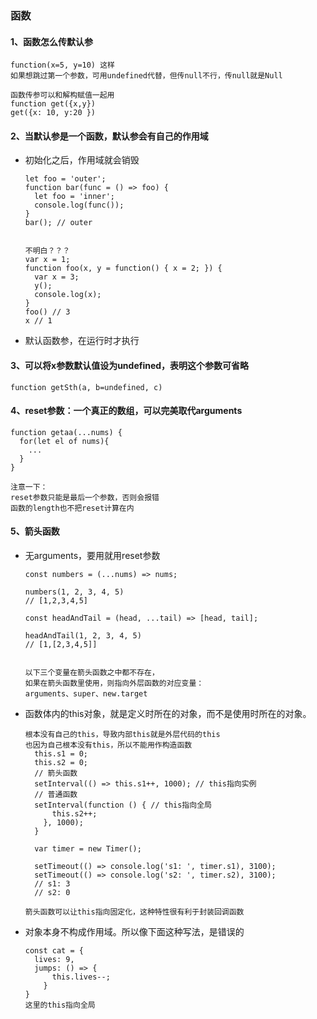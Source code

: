 ### 函数
#### 1、函数怎么传默认参

    function(x=5, y=10) 这样
    如果想跳过第一个参数，可用undefined代替，但传null不行，传null就是Null

    函数传参可以和解构赋值一起用
    function get({x,y})
    get({x: 10, y:20 })


#### 2、当默认参是一个函数，默认参会有自己的作用域

- 初始化之后，作用域就会销毁

      let foo = 'outer';
      function bar(func = () => foo) {
        let foo = 'inner';
        console.log(func());
      }
      bar(); // outer


      不明白？？？
      var x = 1;
      function foo(x, y = function() { x = 2; }) {
        var x = 3;
        y();
        console.log(x);
      }
      foo() // 3
      x // 1

- 默认函数参，在运行时才执行

#### 3、可以将x参数默认值设为undefined，表明这个参数可省略

    function getSth(a, b=undefined, c)
#### 4、reset参数：一个真正的数组，可以完美取代arguments

    function getaa(...nums) {
      for(let el of nums){
        ...
      }
    }

    注意一下：
    reset参数只能是最后一个参数，否则会报错
    函数的length也不把reset计算在内


#### 5、箭头函数
- 无arguments，要用就用reset参数
  ```JS
  const numbers = (...nums) => nums;

  numbers(1, 2, 3, 4, 5)
  // [1,2,3,4,5]

  const headAndTail = (head, ...tail) => [head, tail];

  headAndTail(1, 2, 3, 4, 5)
  // [1,[2,3,4,5]]


  以下三个变量在箭头函数之中都不存在，
  如果在箭头函数里使用，则指向外层函数的对应变量：
  arguments、super、new.target

- 函数体内的this对象，就是定义时所在的对象，而不是使用时所在的对象。
  ```JS
  根本没有自己的this，导致内部this就是外层代码的this
  也因为自己根本没有this，所以不能用作构造函数
    this.s1 = 0;
    this.s2 = 0;
    // 箭头函数
    setInterval(() => this.s1++, 1000); // this指向实例
    // 普通函数
    setInterval(function () { // this指向全局
        this.s2++;
      }, 1000);
    }

    var timer = new Timer();

    setTimeout(() => console.log('s1: ', timer.s1), 3100);
    setTimeout(() => console.log('s2: ', timer.s2), 3100);
    // s1: 3
    // s2: 0

  箭头函数可以让this指向固定化，这种特性很有利于封装回调函数
- 对象本身不构成作用域。所以像下面这种写法，是错误的

      const cat = {
        lives: 9,
        jumps: () => {
            this.lives--;
          }
      }
      这里的this指向全局